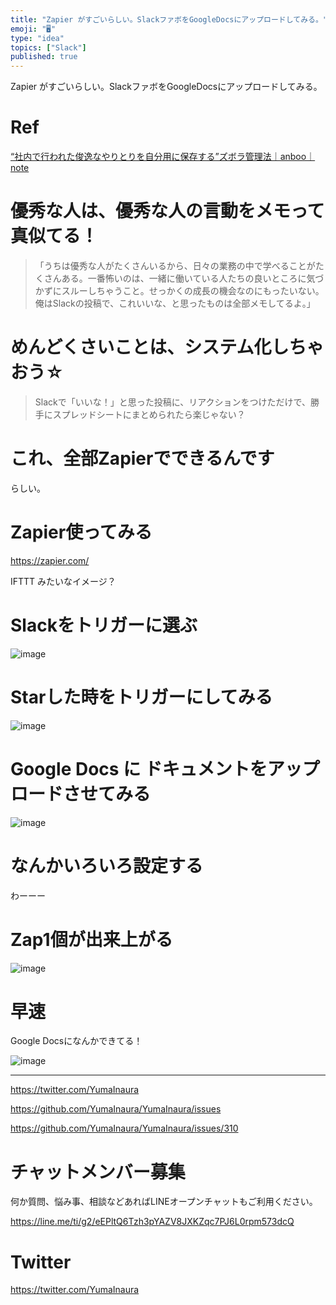 ```yaml
---
title: "Zapier がすごいらしい。SlackファボをGoogleDocsにアップロードしてみる。"
emoji: "🖥"
type: "idea"
topics: ["Slack"]
published: true
---
```


Zapier がすごいらしい。SlackファボをGoogleDocsにアップロードしてみる。

# Ref

[“社内で行われた俊逸なやりとりを自分用に保存する”ズボラ管理法｜anboo｜note](https://note.mu/anboo/n/n75ddfb260010)

# 優秀な人は、優秀な人の言動をメモって真似てる！

>「うちは優秀な人がたくさんいるから、日々の業務の中で学べることがたくさんある。一番怖いのは、一緒に働いている人たちの良いところに気づかずにスルーしちゃうこと。せっかくの成長の機会なのにもったいない。俺はSlackの投稿で、これいいな、と思ったものは全部メモしてるよ。」

# めんどくさいことは、システム化しちゃおう☆

>Slackで「いいな！」と思った投稿に、リアクションをつけただけで、勝手にスプレッドシートにまとめられたら楽じゃない？

# これ、全部Zapierでできるんです

らしい。

# Zapier使ってみる

https://zapier.com/

IFTTT みたいなイメージ？

# Slackをトリガーに選ぶ

![image](https://user-images.githubusercontent.com/13635059/50871090-de600880-13fd-11e9-86e4-39e49b637ade.png)

# Starした時をトリガーにしてみる

![image](https://user-images.githubusercontent.com/13635059/50871120-f6378c80-13fd-11e9-8c66-ab3ab1f7e09d.png)


# Google Docs に ドキュメントをアップロードさせてみる

![image](https://user-images.githubusercontent.com/13635059/50871178-2ed76600-13fe-11e9-978f-c38602e6d2da.png)

# なんかいろいろ設定する

わーーー

# Zap1個が出来上がる

![image](https://user-images.githubusercontent.com/13635059/50871274-84ac0e00-13fe-11e9-9cb6-bca0d2a2372d.png)

# 早速

Google Docsになんかできてる！

![image](https://user-images.githubusercontent.com/13635059/50871360-a907ea80-13fe-11e9-8cb6-1a3d1ca03104.png)

---

https://twitter.com/YumaInaura

https://github.com/YumaInaura/YumaInaura/issues

https://github.com/YumaInaura/YumaInaura/issues/310








<!-- Update From Qiita API -->

# チャットメンバー募集


何か質問、悩み事、相談などあればLINEオープンチャットもご利用ください。

https://line.me/ti/g2/eEPltQ6Tzh3pYAZV8JXKZqc7PJ6L0rpm573dcQ





# Twitter


https://twitter.com/YumaInaura


<!-- Update From Qiita API -->


